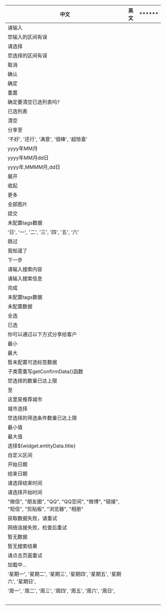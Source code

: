 | **中文**                                                     | **英文** | ****** |
| ------------------------------------------------------------ | -------- | ------ |
| 请输入                                                       |          |        |
| 您输入的区间有误                                             |          |        |
| 请选择                                                       |          |        |
| 您选择的区间有误                                             |          |        |
| 取消                                                         |          |        |
| 确认                                                         |          |        |
| 确定                                                         |          |        |
| 重置                                                         |          |        |
| 确定要清空已选列表吗?                                        |          |        |
| 已选列表                                                     |          |        |
| 清空                                                         |          |        |
| 分享至                                                       |          |        |
| '不好', '还行', '满意', '很棒', '超惊喜'                     |          |        |
| yyyy年MM月                                                   |          |        |
| yyyy年MM月dd日                                               |          |        |
| yyyy年,MMMM月,dd日                                           |          |        |
| 展开                                                         |          |        |
| 收起                                                         |          |        |
| 更多                                                         |          |        |
| 全部图片                                                     |          |        |
| 提交                                                         |          |        |
| 未配置tags数据                                               |          |        |
| '日', '一', '二', '三', '四', '五', '六'                     |          |        |
| 跳过                                                         |          |        |
| 我知道了                                                     |          |        |
| 下一步                                                       |          |        |
| 请输入搜索内容                                               |          |        |
| 请输入搜索信息                                               |          |        |
| 完成                                                         |          |        |
| 未配置tags数据                                               |          |        |
| 未配置数据                                                   |          |        |
| 全选                                                         |          |        |
| 已选                                                         |          |        |
| 你可以通过以下方式分享给客户                                 |          |        |
| 最小                                                         |          |        |
| 最大                                                         |          |        |
| 暂未配置可选标签数据                                         |          |        |
| 子类需重写getConfirmData()函数                               |          |        |
| 您选择的数量已达上限                                         |          |        |
| 至                                                           |          |        |
| 这里是推荐城市                                               |          |        |
| 城市选择                                                     |          |        |
| 您选择的筛选条件数量已达上限                                 |          |        |
| 最小值                                                       |          |        |
| 最大值                                                       |          |        |
| 选择${widget.entityData.title}                               |          |        |
| 自定义区间                                                   |          |        |
| 开始日期                                                     |          |        |
| 结束日期                                                     |          |        |
| 请选择结束时间                                               |          |        |
| 请选择开始时间                                               |          |        |
| "微信", "朋友圈", "QQ", "QQ空间", "微博", "链接", "短信", "剪贴板", "浏览器", "相册" |          |        |
| 获取数据失败，请重试                                         |          |        |
| 网络连接失败，检查后重试                                     |          |        |
| 暂无数据                                                     |          |        |
| 暂无搜索结果                                                 |          |        |
| 请点击页面重试                                               |          |        |
| 加载中...                                                    |          |        |
| '星期一', '星期二', '星期三', '星期四', '星期五', '星期六', '星期日', |          |        |
| '周一', '周二', '周三', '周四', '周五', '周六', '周日',      |          |        |
|                                                              |          |        |
|                                                              |          |        |
|                                                              |          |        |
|                                                              |          |        |
|                                                              |          |        |


